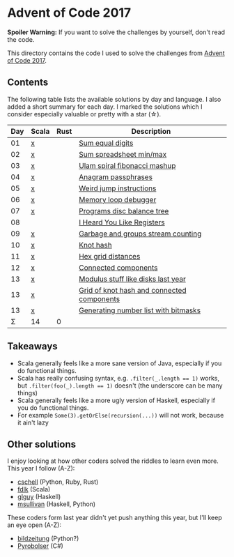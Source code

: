Advent of Code 2017
===================

**Spoiler Warning:** If you want to solve the challenges by yourself, don't read the code.

This directory contains the code I used to solve the challenges from [Advent of Code 2017](http://adventofcode.com/2017).

Contents
--------

The following table lists the available solutions by day and language. I also
added a short summary for each day. I marked the solutions which I consider
especially valuable or pretty with a star (☆).

Day | Scala     | Rust      | Description                             
----|-----------|-----------|----------------------------------------------------
01  | [x][sc01] |           | [Sum equal digits][aoc01]
02  | [x][sc02] |           | [Sum spreadsheet min/max][aoc02]
03  | [x][sc03] |           | [Ulam spiral fibonacci mashup][aoc03]
04  | [x][sc04] |           | [Anagram passphrases][aoc04]
05  | [x][sc05] |           | [Weird jump instructions][aoc05]
06  | [x][sc06] |           | [Memory loop debugger][aoc06]
07  | [x][sc07] |           | [Programs disc balance tree][aoc07]
08  |           |           | [I Heard You Like Registers ][aoc08]
09  | [x][sc09] |           | [Garbage and groups stream counting][aoc09]
10  | [x][sc10] |           | [Knot hash][aoc10]
11  | [x][sc11] |           | [Hex grid distances][aoc11]
12  | [x][sc12] |           | [Connected components][aoc12]
13  | [x][sc13] |           | [Modulus stuff like disks last year][aoc13]
13  | [x][sc14] |           | [Grid of knot hash and connected components][aoc14]
13  | [x][sc15] |           | [Generating number list with bitmasks][aoc15]
Σ   |        14 |         0 |

Takeaways
---------

* Scala generally feels like a more sane version of Java, especially if you do
  functional things.
* Scala has really confusing syntax, e.g. `.filter(_.length == 1)` works, but
  `.filter(foo(_).length == 1)` doesn't (the underscore can be many things)
* Scala generally feels like a more ugly version of Haskell, especially if you do
  functional things.
* For example `Some(3).getOrElse(recursion(...))` will not work, because it ain't lazy

Other solutions
---------------

I enjoy looking at how other coders solved the riddles to learn even more. This
year I follow (A-Z):

* [cschell](https://github.com/cschell/adventofcode/tree/master/2017) (Python, Ruby, Rust)
* [fdlk](https://github.com/fdlk/advent-2017/tree/master/src) (Scala)
* [glguy](https://github.com/glguy/advent2017) (Haskell)
* [msullivan](https://github.com/msullivan/advent-of-code/tree/master/2017) (Haskell, Python)

These coders form last year didn't yet push anything this year, but I'll keep an eye open (A-Z):

* [bildzeitung](https://github.com/bildzeitung/) (Python?)
* [Pyrobolser](https://github.com/Pyrobolser/) (C#)

 [aoc01]: http://adventofcode.com/2017/day/1
 [aoc02]: http://adventofcode.com/2017/day/2
 [aoc03]: http://adventofcode.com/2017/day/3
 [aoc04]: http://adventofcode.com/2017/day/4
 [aoc05]: http://adventofcode.com/2017/day/5
 [aoc06]: http://adventofcode.com/2017/day/6
 [aoc07]: http://adventofcode.com/2017/day/7
 [aoc08]: http://adventofcode.com/2017/day/8
 [aoc09]: http://adventofcode.com/2017/day/9
 [aoc10]: http://adventofcode.com/2017/day/10
 [aoc11]: http://adventofcode.com/2017/day/11
 [aoc12]: http://adventofcode.com/2017/day/12
 [aoc13]: http://adventofcode.com/2017/day/13
 [aoc14]: http://adventofcode.com/2017/day/14
 [aoc15]: http://adventofcode.com/2017/day/15
 [sc01]: day01/Main.scala
 [sc02]: day02/Main.scala
 [sc03]: day03/Main.scala
 [sc04]: day04/Main.scala
 [sc05]: day05/Main.scala
 [sc06]: day06/Main.scala
 [sc07]: day07/Main.scala
 [sc09]: day09/Main.scala
 [sc10]: day10/Main.scala
 [sc11]: day11/Main.scala
 [sc12]: day12/Main.scala
 [sc13]: day13/Main.scala
 [sc14]: day14/Main.scala
 [sc15]: day15/Main.scala
